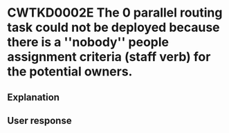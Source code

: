 # CWTKD0002E The 0 parallel routing task could not be deployed because there is a ''nobody'' people assignment criteria (staff verb) for the potential owners.

## Explanation

## User response